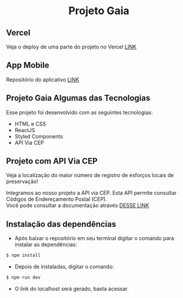 <h1 align="center">Projeto Gaia</h1>

## Vercel

Veja o deploy de uma parte do projeto no Vercel [LINK](https://plataforma-esg-gaia.vercel.app/)


## App Mobile

Repositório do aplicativo [LINK](https://github.com/samysuki1/Gaia-ESG-Project)


## Projeto Gaia Algumas das Tecnologias

Esse projeto foi desenvolvido com as seguintes tecnologias:

- HTML e CSS
- ReactJS
- Styled Components
- API Via CEP

## Projeto com API Via CEP

Veja a localização do maior número de registro de esforços locais de preservação!

 Integramos ao nosso projeto a API via CEP. Esta API permite consultar Códigos de Endereçamento Postal (CEP).<br>
 Você pode consultar a documentação através [DESSE LINK](https://viacep.com.br/)

## Instalação das dependências

- Após baixar o repositório em seu terminal digitar o comando  para instalar as dependências:

```bash
$ npm install 
```
- Depois de instaladas, digitar o comando:

```bash
$ npm run dev 
```
- O link do localhost será gerado, basta acessar.

